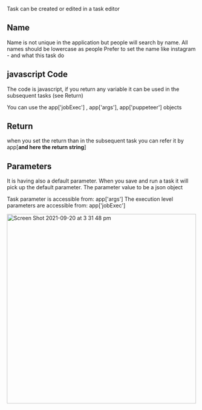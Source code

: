 Task can be created or edited in a task editor

## Name

Name is not unique in the application but people will search by name.
All names should be lowercase as people
Prefer to set the name like 
instagram - and what this task do

## javascript Code
The code is javascript, if you return any variable it can be used in the subsequent tasks (see Return)

You can use the app['jobExec'] , app['args'], app['puppeteer'] objects

## Return

when you set the return than in the subsequent task you can refer it by app[**and here the return string**]

## Parameters

It is having also a default parameter.
When you save and run a task it will pick up the default parameter.
The parameter value to be a json object

Task parameter is accessible from: app['args']
The execution level parameters are accessible from: app['jobExec']

<img width="500" alt="Screen Shot 2021-09-20 at 3 31 48 pm" src="https://user-images.githubusercontent.com/16809418/133960537-05f9de57-a6cd-45aa-bc01-07ac020b38bb.png">
